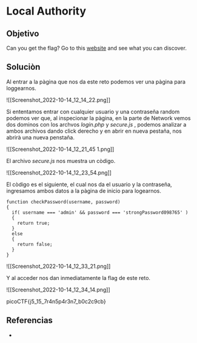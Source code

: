 # Local Authority
## Objetivo
Can you get the flag? Go to this [website](http://saturn.picoctf.net:55826/) and see what you can discover.

## Soluciòn
Al entrar a la pàgina que nos da este reto podemos ver una pàgina para loggearnos.

![[Screenshot_2022-10-14_12_14_22.png]]

Si ententamos entrar con cualquier usuario y una contraseña random podemos ver que, al inspecionar la pàgina, en la parte de Network vemos dos dominos con los archvos *login.php* y *secure.js* , podemos analizar a ambos archivos dando click derecho y en abrir en nueva pestaña, nos abrirà una nueva penstaña. 

![[Screenshot_2022-10-14_12_21_45 1.png]]

El archivo *secure.js* nos muestra un còdigo.

![[Screenshot_2022-10-14_12_23_54.png]]

El còdigo es el siguiente, el cual nos da el usuario y la contraseña, ingresamos ambos datos a la pàgina de inicio para logearnos.
```shell
function checkPassword(username, password)
{
  if( username === 'admin' && password === 'strongPassword098765' )
  {
    return true;
  }
  else
  {
    return false;
  }
}
```

![[Screenshot_2022-10-14_12_33_21.png]]

Y al acceder nos dan inmediatamente la flag de este reto.

![[Screenshot_2022-10-14_12_34_14.png]]

picoCTF{j5_15_7r4n5p4r3n7_b0c2c9cb}

## Referencias
- []()
